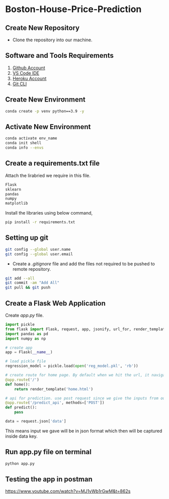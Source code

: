 # Boston-House-Price-Prediction

## Create New Repository

- Clone the repository into our machine.

## Software and Tools Requirements

1. [Github Account](https://github.com)
2. [VS Code IDE](https://code.visualstudio.com/)
3. [Heroku Account](https://heroku.com)
4. [Git CLI](https://git-scm.com/downloads)

## Create New Environment

```bash
conda create -p venv python==3.9 -y
```

## Activate New Environment

```bash
conda activate env_name
conda init shell
conda info --envs
```

## Create a requirements.txt file

Attach the lirabried we require in this file.

```txt
Flask
sklearn
pandas
numpy
matplotlib
```

Install the libraries using below command,


```bash
pip install -r requirements.txt
```

## Setting up git


```bash
git config --global user.name
git config --global user.email
```

- Create a *.gitignore* file and add the files not required to be pushed to remote repository.

```bash
git add --all
git commit -am "Add All"
git pull && git push
```

## Create a Flask Web Application

Create *app.py* file.

```py
import pickle
from flask import Flask, request, app, jsonify, url_for, render_template
import pandas as pd
import numpy as np

# create app
app = Flask(__name__)

# load pickle file
regression_model = pickle.load(open('reg_model.pkl', 'rb'))

# create route for home page. By default when we hit the url, it navigates to the home page.
@app.route('/')
def home():
    return render_template('home.html')

# api for prediction. use post request since we give the inputs from our side, 
@app.route('/predict_api', methods=['POST'])
def predict():
    pass
```

```py
data = request.json['data']
```
This means input we gave will be in json format which then will be captured inside data key.


## Run app.py file on terminal

```bash
python app.py
```

## Testing the app in postman

<!-- TIME: 1:57:00 -->

https://www.youtube.com/watch?v=MJ1vWb1rGwM&t=862s








